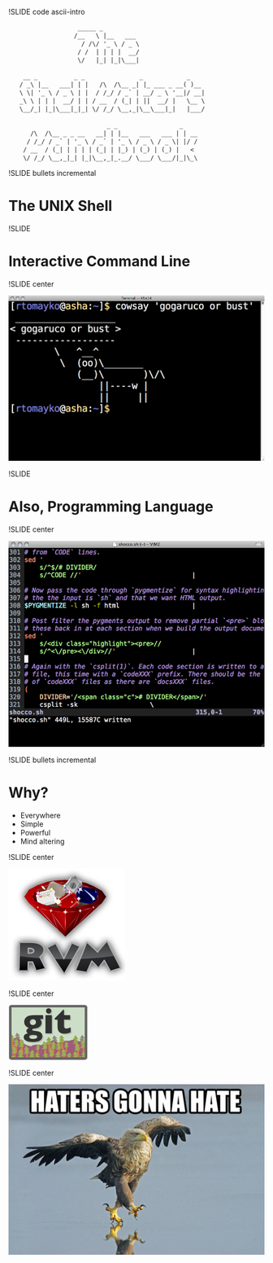 !SLIDE code ascii-intro

                       _____ _
                      /__   \ |__   ___
                        / /\/ '_ \ / _ \
                       / /  | | | |  __/
                       \/   |_| |_|\___|

        __ _          _ _               _            _
       / _\ |__   ___| | |   /\  /\__ _| |_ ___ _ __( )__
       \ \| '_ \ / _ \ | |  / /_/ / _` | __/ _ \ '__|/ __|
       _\ \ | | |  __/ | | / __  / (_| | ||  __/ |   \__ \
       \__/_| |_|\___|_|_| \/ /_/ \__,_|\__\___|_|   |___/

                               _ _                 _
          /\  /\__ _ _ __   __| | |__   ___   ___ | | __
         / /_/ / _` | '_ \ / _` | '_ \ / _ \ / _ \| |/ /
        / __  / (_| | | | | (_| | |_) | (_) | (_) |   <
        \/ /_/ \__,_|_| |_|\__,_|_.__/ \___/ \___/|_|\_\


!SLIDE bullets incremental

# The UNIX Shell #

!SLIDE

# Interactive Command Line

!SLIDE center

![](terminal.png)

!SLIDE

# Also, Programming Language

!SLIDE center

![](lang-shocco.png)

!SLIDE bullets incremental

# Why?

 * Everywhere
 * Simple
 * Powerful
 * Mind altering

!SLIDE center

![](rvm.png)

!SLIDE center

![](git.png)

!SLIDE center

<img src="haters.jpg" style="width:1024px">
